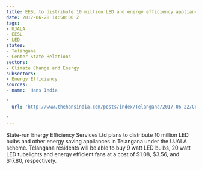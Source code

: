 ```yaml
---
title: EESL to distribute 10 million LED and energy efficiency appliances in Telangana
date: 2017-06-28 14:50:00 Z
tags:
- UJALA
- EESL
- LED
states:
- Telangana
- Center-State Relations
sectors:
- Climate Change and Energy
subsectors:
- Energy Efficiency
sources:
- name: 'Hans India

'
  url: 'http://www.thehansindia.com/posts/index/Telangana/2017-06-22/Centre-to-light-up-Telangana-with-1-cr-LED-bulbs/307960

'
---
```


State-run Energy Efficiency Services Ltd plans to distribute 10 million LED bulbs and other energy saving appliances in Telangana under the UJALA scheme. Telangana residents will be able to buy 9 watt LED bulbs, 20 watt LED tubelights and energy efficient fans at a cost of $1.08, $3.56, and $17.80, respectively.
